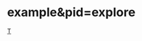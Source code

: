 # example&pid=explore
[T](https://docs.google.com/viewer?srcid=1bLfsI-5TaIZjYOvH8ahNjU1e9HmYfhG5&pid=explorer)
